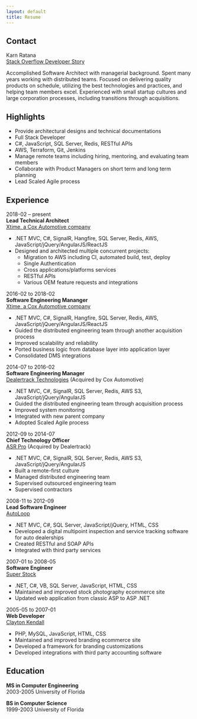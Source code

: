 ```yaml
---
layout: default
title: Resume
---
```


## Contact
Karn Ratana  
[Stack Overflow Developer Story](https://stackoverflow.com/story/karn.ratana)  


Accomplished Software Architect with managerial background.   Spent many years working with distributed teams.  Focused on delivering quality products on schedule, utilizing the best technologies and practices, and helping team members excel.  Experienced with small startup cultures and large corporation processes, including transitions through acquisitions.


## Highlights
- Provide architectural designs and technical documentations 
- Full Stack Developer
- C#, JavaScript, SQL Server, Redis, RESTful APIs
- AWS, Terraform, Git, Jenkins 
- Manage remote teams including hiring, mentoring, and evaluating team members
- Collaborate with Product Managers on short term and long term planning
- Lead Scaled Agile process


## Experience
2018-02 – present  
**Lead Technical Architect**  
[Xtime, a Cox Automotive company](https://xtime.com/xtime-spectrum/inspect)  
- .NET MVC, C#, SignalR, Hangfire, SQL Server, Redis, AWS, JavaScript/jQuery/AngularJS/ReactJS
- Designed and architected multiple concurrent projects:
   - Migration to AWS including CI, automated build, test, deploy
   - Single Authentication
   - Cross applications/platforms services
   - RESTful APIs
   - Various OEM feature requests and integrations
   
2016-02 to 2018-02  
**Software Engineering Mananger**  
[Xtime, a Cox Automotive company](https://xtime.com/xtime-spectrum/inspect)  
- .NET MVC, C#, SignalR, Hangfire, SQL Server, Redis, AWS, JavaScript/jQuery/AngularJS/ReactJS
- Guided the distributed engineering team through another acquisition process
- Improved scalability and reliability 
- Ported business logic from database layer into application layer
- Consolidated DMS integrations


2014-07 to 2016-02  
**Software Engineering Manager**  
[Dealertrack Technologies](https://www.dealertrack.com) (Acquired by Cox Automotive)  
- .NET MVC, C#, SignalR, SQL Server, Redis, AWS S3, JavaScript/jQuery/AngularJS
- Guided the distributed engineering team through acquisition process
- Improved system monitoring
- Integrated with new parent company
- Adopted Scaled Agile process

2012-09 to 2014-07  
**Chief Technology Officer**  
[ASR Pro](https://www.asrpro.com) (Acquired by Dealertrack)  
- .NET MVC, C#, SignalR, SQL Server, Redis, AWS S3, JavaScript/jQuery/AngularJS
- Built a remote-first culture
- Managed distributed engineering team
- Supervised outsourced engineering team 
- Supervised contractors

2008-11 to 2012-09  
**Lead Software Engineer**  
[AutoLoop](https://www.autoloop.com)  
- .NET MVC, C#, SQL Server, JavaScript/jQuery, HTML, CSS 
- Developed a digital multipoint inspection and service tracking software for auto dealerships
- Created RESTful and SOAP APIs
- Integrated with third party services

2007-01 to 2008-05  
**Software Engineer**  
[Super Stock](https://www.superstock.com)  
- .NET, C#, VB, SQL Server, JavaScript, HTML, CSS
- Maintained and improved stock photography ecommerce site
- Updated web application from classic ASP to ASP .NET

2005-05 to 2007-01  
**Web Developer**  
[Clayton Kendall](https://www.claytonkendall.com)  
- PHP, MySQL, JavaScript, HTML, CSS
- Maintained and improved branding ecommerce site 
- Developed a framework for branding customizations
- Developed integrations with third party accounting software


## Education
**MS in Computer Engineering**  
2003-2005 University of Florida 

**BS in Computer Science**  
1999-2003 University of Florida 

